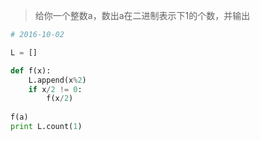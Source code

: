 > 	给你一个整数a，数出a在二进制表示下1的个数，并输出

``` python
# 2016-10-02

L = []

def f(x):
    L.append(x%2)
    if x/2 != 0:
        f(x/2)
        
f(a)
print L.count(1)
```